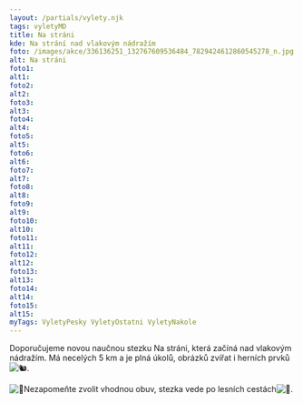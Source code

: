 ```yaml
---
layout: /partials/vylety.njk
tags: vyletyMD
title: Na stráni
kde: Na strání nad vlakovým nádražím
foto: /images/akce/336136251_132767609536484_7829424612860545278_n.jpg
alt: Na stráni
foto1:
alt1:
foto2:
alt2:
foto3:
alt3:
foto4:
alt4:
foto5:
alt5:
foto6:
alt6:
foto7:
alt7:
foto8:
alt8:
foto9:
alt9:
foto10:
alt10:
foto11:
alt11:
foto12:
alt12:
foto13:
alt13:
foto14:
alt14:
foto15:
alt15:
myTags: VyletyPesky VyletyOstatni VyletyNakole
---
```

<!--StartFragment-->

Doporučujeme novou naučnou stezku Na stráni, která začíná nad vlakovým nádražím. Má necelých 5 km a je plná úkolů, obrázků zvířat i herních prvků![🐿](https://static.xx.fbcdn.net/images/emoji.php/v9/tb8/1.5/16/1f43f.png).

![🥾](https://static.xx.fbcdn.net/images/emoji.php/v9/tf8/1.5/16/1f97e.png)Nezapomeňte zvolit vhodnou obuv, stezka vede po lesních cestách![👣](https://static.xx.fbcdn.net/images/emoji.php/v9/te2/1.5/16/1f463.png).

<!--EndFragment-->